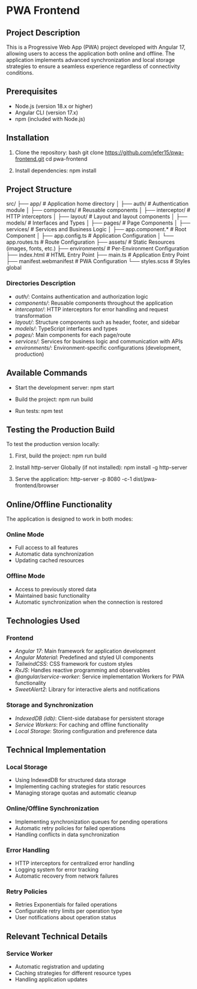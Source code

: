 # PWA Frontend

## Project Description
This is a Progressive Web App (PWA) project developed with Angular 17, allowing users to access the application both online and offline. The application implements advanced synchronization and local storage strategies to ensure a seamless experience regardless of connectivity conditions.

## Prerequisites
- Node.js (version 18.x or higher)
- Angular CLI (version 17.x)
- npm (included with Node.js)

## Installation

1. Clone the repository:
bash
git clone https://github.com/jefer15/pwa-frontend.git
cd pwa-frontend

2. Install dependencies:
npm install

## Project Structure

src/
├── app/ # Application home directory
│ ├── auth/ # Authentication module
│ ├── components/ # Reusable components
│ ├── interceptor/ # HTTP interceptors
│ ├── layout/ # Layout and layout components
│ ├── models/ # Interfaces and Types
│ ├── pages/ # Page Components
│ ├── services/ # Services and Business Logic
│ ├── app.component.* # Root Component
│ ├── app.config.ts # Application Configuration
│ └── app.routes.ts # Route Configuration
├── assets/ # Static Resources (images, fonts, etc.)
├── environments/ # Per-Environment Configuration
├── index.html # HTML Entry Point
├── main.ts # Application Entry Point
├── manifest.webmanifest # PWA Configuration
└── styles.scss # Styles global

### Directories Description

- *auth/*: Contains authentication and authorization logic
- *components/*: Reusable components throughout the application
- *interceptor/*: HTTP interceptors for error handling and request transformation
- *layout/*: Structure components such as header, footer, and sidebar
- *models/*: TypeScript interfaces and types
- *pages/*: Main components for each page/route
- *services/*: Services for business logic and communication with APIs
- *environments/*: Environment-specific configurations (development, production)

## Available Commands

- Start the development server:
npm start

- Build the project:
npm run build

- Run tests:
npm test

## Testing the Production Build

To test the production version locally:

1. First, build the project:
npm run build

2. Install http-server Globally (if not installed):
npm install -g http-server

3. Serve the application:
http-server -p 8080 -c-1 dist/pwa-frontend/browser

## Online/Offline Functionality

The application is designed to work in both modes:

### Online Mode
- Full access to all features
- Automatic data synchronization
- Updating cached resources

### Offline Mode
- Access to previously stored data
- Maintained basic functionality
- Automatic synchronization when the connection is restored

## Technologies Used

### Frontend
- *Angular 17*: Main framework for application development
- *Angular Material*: Predefined and styled UI components
- *TailwindCSS*: CSS framework for custom styles
- *RxJS*: Handles reactive programming and observables
- *@angular/service-worker*: Service implementation Workers for PWA functionality
- *SweetAlert2*: Library for interactive alerts and notifications

### Storage and Synchronization
- *IndexedDB (idb)*: Client-side database for persistent storage
- *Service Workers*: For caching and offline functionality
- *Local Storage*: Storing configuration and preference data

## Technical Implementation

### Local Storage
- Using IndexedDB for structured data storage
- Implementing caching strategies for static resources
- Managing storage quotas and automatic cleanup

### Online/Offline Synchronization
- Implementing synchronization queues for pending operations
- Automatic retry policies for failed operations
- Handling conflicts in data synchronization

### Error Handling
- HTTP interceptors for centralized error handling
- Logging system for error tracking
- Automatic recovery from network failures

### Retry Policies
- Retries Exponentials for failed operations
- Configurable retry limits per operation type
- User notifications about operation status

## Relevant Technical Details

### Service Worker
- Automatic registration and updating
- Caching strategies for different resource types
- Handling application updates